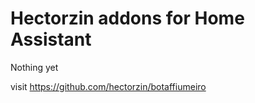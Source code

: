 # Hectorzin addons for Home Assistant
Nothing yet

visit https://github.com/hectorzin/botaffiumeiro
